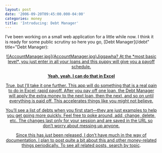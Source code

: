 ```yaml
---
layout: post
date: '2006-09-20T09:45:00.000-04:00'
categories: money
title: 'Introducing: Debt Manager'
---
```


I’ve been working on a small web application for a little while now. I think it is ready for some public scrutiny so here you go, [Debt Manager](/debt" title="Debt Manager):

<a href="/debt" title="Debt Manager">


<div style="text-align: center;"><a href="/debt" title="Debt Manager">![AccountManager.jpg](AccountManager.jpg)Jiggawha? At the *most basic level*, you just enter in all your loans and this puppy will give you a payoff schedule.

**Yeah, yeah, I can do that in Excel**

True, but I’ll take it one further. This app will do something that is a real pain to do in Excel: rapid payoff. After you pay off one loan, the Debt Manager will apply the extra money to the next loan, then the next, and so on until everything is paid off. This accelerates things like you might not believe.

You’ll see a list of debts when you first start—they are just examples to help you get going more quickly. Feel free to poke around, add, change, delete, etc. The changes last only for your session and are saved in the URL so don’t worry about messing up anyone.

Since this has *just* been released, I don’t have much in the way of documentation. I plan to post quite a bit about this and other money-related things periodically.  To see all related posts, [search by topic](/?cat=14).